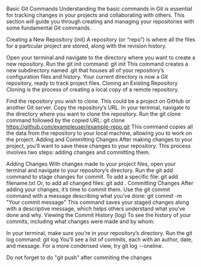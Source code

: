 Basic Git Commands
Understanding the basic commands in Git is essential for tracking changes in your projects and collaborating with others. This section will guide you through creating and managing your repositories with some fundamental Git commands.

Creating a New Repository (init)
A repository (or “repo”) is where all the files for a particular project are stored, along with the revision history.

Open your terminal and navigate to the directory where you want to create a new repository.
Run the git init command: git init
This command creates a new subdirectory named .git that houses all of your repository’s configuration files and history. Your current directory is now a Git repository, ready to track project files.
Cloning an Existing Repository
Cloning is the process of creating a local copy of a remote repository.

Find the repository you wish to clone. This could be a project on GitHub or another Git server. Copy the repository’s URL.
In your terminal, navigate to the directory where you want to clone the repository.
Run the git clone command followed by the copied URL: git clone https://github.com/exampleuser/example-repo.git
This command copies all the data from the repository to your local machine, allowing you to work on the project.
Adding and Committing Changes
After making changes to your project, you’ll want to save these changes to your repository. This process involves two steps: adding changes and committing them.

Adding Changes
With changes made to your project files, open your terminal and navigate to your repository’s directory.
Run the git add command to stage changes for commit. To add a specific file: git add filename.txt Or, to add all changed files: git add .
Committing Changes
After adding your changes, it’s time to commit them. Use the git commit command with a message describing what you’ve done: git commit -m "Your commit message"
This command saves your staged changes along with a descriptive message, which helps others understand what you’ve done and why.
Viewing the Commit History (log)
To see the history of your commits, including what changes were made and by whom:

In your terminal, make sure you’re in your repository’s directory.
Run the git log command: git log
You’ll see a list of commits, each with an author, date, and message. For a more condensed view, try git log --oneline.

Do not forget to do "git push" after commiting the changes
